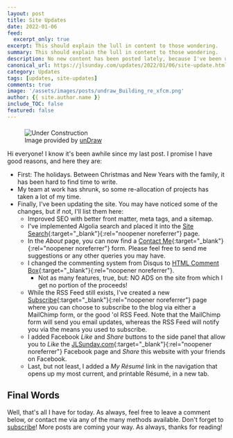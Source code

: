 ```yaml
---
layout: post
title: Site Updates
date: 2022-01-06
feed:
  excerpt_only: true
excerpt: This should explain the lull in content to those wondering.
summary: This should explain the lull in content to those wondering.
description: No new content has been posted lately, because I've been upgrading aspects of the site.
canonical_url: https://jlsunday.com/updates/2022/01/06/site-update.html
category: Updates
tags: [updates, site-updates]
comments: true
image: '/assets/images/posts/undraw_Building_re_xfcm.png'
author: {{ site.author.name }}
include_TOC: false
featured: false
---
```


<figure style="margin-top: 20px;">
        <img alt="Under Construction" src="{{ '/assets/images/posts/undraw/undraw_Building_re_xfcm.png' | prepend: site.url }}" loading="lazy" title="Under Construction">
    <figcaption>
        Image provided by <a href="https://undraw.co/" target="_blank" rel="noopener noreferrer">unDraw</a>
    </figcaption>
</figure>

Hi everyone! I know it's been awhile since my last post. I promise I have good reasons, and here they are:

- First: The holidays. Between Christmas and New Years with the family, it has been hard to find time to write.
- My team at work has shrunk, so some re-allocation of projects has taken a lot of my time.
- Finally, I've been updating the site. You may have noticed some of the changes, but if not, I'll list them here:
    - Improved SEO with better front matter, meta tags, and a sitemap.
    - I've implemented Algolia search and placed it into the [Site Search](/search/){:target="_blank"}{:rel="noopener noreferrer"} page.
    - In the *About* page, you can now find a [Contact Me](/about/#contact-me){:target="_blank"}{:rel="noopener noreferrer"} form. Please feel free to send me suggestions or any other queries you may have.
    - I changed the commenting system from Disqus to [HTML Comment Box](https://www.htmlcommentbox.com/){:target="_blank"}{:rel="noopener noreferrer"}.
      - Not as many features, true, but: NO ADS on the site from which I get no portion of the proceeds!
    - While the RSS Feed still exists, I've created a new [Subscribe](/subscribe/){:target="_blank"}{:rel="noopener noreferrer"} page where you can choose to subscribe to the blog via either a MailChimp form, or the good 'ol RSS Feed. Note that the MailChimp form will send you email updates, whereas the RSS Feed will notify you via the means you used to subscribe.
    - I added Facebook *Like* and *Share* buttons to the side panel that allow you to *Like* the [JLSunday.com](https://www.facebook.com/JLSundayDev){:target="_blank"}{:rel="noopener noreferrer"} Facebook page and *Share* this website with your friends on Facebook.
    - Last, but not least, I added a *My Résumé* link in the navigation that opens up my most current, and printable Résumé, in a new tab.

## Final Words

Well, that's all I have for today. As always, feel free to leave a comment below, or contact me via any of the many methods available. Don't forget to [subscribe](/subscribe/)! More posts are coming your way. As always, thanks for reading!
